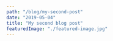 ```yaml
---
path: "/blog/my-second-post"
date: "2019-05-04"
title: "My second blog post"
featuredImage: "./featured-image.jpg"
---
```

